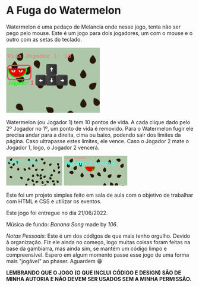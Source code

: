# A Fuga do Watermelon

Watermelon é uma pedaço de Melancia onde nesse jogo, tenta não ser pego pelo mouse. Este é um jogo para dois jogadores, um com o mouse e o outro com as setas do teclado.

<img src="readme-images/watermelon-keys.jpg"  width="50%" height="50%">

Watermelon (ou Jogador 1) tem 10 pontos de vida. A cada clique dado pelo 2º Jogador no 1º, um ponto de vida é removido. Para o Watermelon fugir ele precisa andar para a direita, cima ou baixo, podendo sair dos limites da página. Caso ultrapasse estes limites, ele vence. Caso o Jogador 2 mate o Jogador 1, logo, o Jogador 2 vencerá.

<img src="readme-images/jogador1_vitoria.png"  width="30%" height="30%"> <img src="readme-images/jogador2_vitoria.png"  width="34%" height="34%">

Este foi um projeto simples feito em sala de aula com o objetivo de trabalhar com HTML e CSS e utilizar os eventos.

Este jogo foi entregue no dia 21/06/2022.

Música de fundo: *Banana Song* made by *106*.

*Notas Pessoais*: Este é um dos códigos de que mais tenho orgulho. Devido à organização. Fiz ele ainda no começo, logo muitas coisas foram feitas na base da gambiarra, mas ainda sim, se mantém um código limpo e compreensível. Espero em algum momento passe esse jogo de uma forma mais "jogável" ao phaser. Aguardem 😁

**LEMBRANDO QUE O JOGO (O QUE INCLUI CÓDIGO E DESIGN) SÃO DE MINHA AUTORIA E NÃO DEVEM SER USADOS SEM A MINHA PERMISSÃO.**
